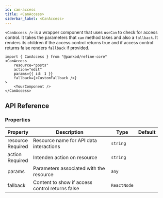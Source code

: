 ```yaml
---
id: can-access
title: <CanAccess>
siderbar_label: <CanAccess>
---
```


`<CanAccess />` is a wrapper component that uses `useCan` to check for access control. It takes the parameters that `can` method takes and also a `fallback`. It renders its children if the access control returns true and if access control returns false renders `fallback` if provided.

```tsx
import { CanAccess } from "@pankod/refine-core"
<CanAccess
    resource="posts"
    action="edit"
    params={{ id: 1 }}
    fallback={<CustomFallback />}
>
    <YourComponent />
</CanAccess>
```

## API Reference

### Properties

| Property                                                                                            | Description                                     | Type        | Default |
| --------------------------------------------------------------------------------------------------- | ----------------------------------------------- | ----------- | ------- |
| <div className="required-block"><div>resource</div> <div className=" required">Required</div></div> | Resource name for API data interactions         | `string`    |         |
| action <div className="required">Required</div>                                                     | Intenden action on resource                     | `string`    |         |
| params                                                                                              | Parameters associated with the resource         | `any`       |         |
| fallback                                                                                            | Content to show if access control returns false | `ReactNode` |         |

